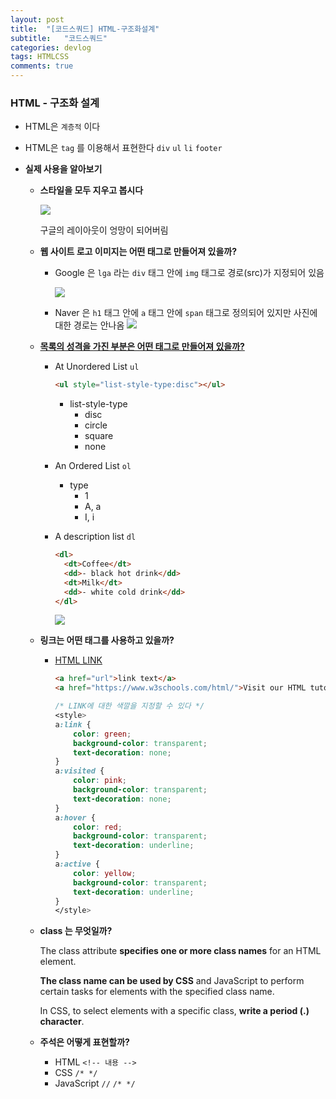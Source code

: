 ```yaml
---
layout: post
title:  "[코드스쿼드] HTML-구조화설계"
subtitle:   "코드스쿼드"
categories: devlog
tags: HTMLCSS
comments: true
---
```


### HTML - 구조화 설계

- HTML은 `계층적` 이다

- HTML은 `tag` 를 이용해서 표현한다 `div` `ul` `li` `footer`

- **실제 사용을 알아보기**

  - **스타일을 모두 지우고 봅시다**

    ![](https://imgur.com/a1zykh4.png)

    구글의 레이아웃이 엉망이 되어버림

  - **웹 사이트 로고 이미지는 어떤 태그로 만들어져 있을까?**

    - Google 은 `lga` 라는 `div` 태그 안에 `img` 태그로 경로(src)가 지정되어 있음

      ![](https://imgur.com/HjbMPCE.png)

    - Naver 은 `h1` 태그 안에 `a` 태그 안에 `span` 태그로 정의되어 있지만 사진에 대한 경로는 안나옴
      ![](https://imgur.com/eLkkDEj.png)

  - **[목록의 성격을 가진 부분은 어떤 태그로 만들어져 있을까?](https://www.w3schools.com/html/html_lists.asp)**

    - At Unordered List `ul`

      ```html
      <ul style="list-style-type:disc"></ul>
      ```

      - list-style-type
        - disc
        - circle
        - square
        - none

    - An Ordered List `ol`

      - type
        - 1
        - A, a
        - I, i

    - A description list `dl`

      ```HTML
      <dl>
        <dt>Coffee</dt>
        <dd>- black hot drink</dd>
        <dt>Milk</dt>
        <dd>- white cold drink</dd>
      </dl>
      ```

      ![](https://imgur.com/fpP5dO1.png)

  - **링크는 어떤 태그를 사용하고 있을까?**

    - [HTML LINK](https://www.w3schools.com/html/html_links.asp)

      ```html
      <a href="url">link text</a>
      <a href="https://www.w3schools.com/html/">Visit our HTML tutorial</a>
      ```

      ```css
      /* LINK에 대한 색깔을 지정할 수 있다 */
      <style>
      a:link {
          color: green;
          background-color: transparent;
          text-decoration: none;
      }
      a:visited {
          color: pink;
          background-color: transparent;
          text-decoration: none;
      }
      a:hover {
          color: red;
          background-color: transparent;
          text-decoration: underline;
      }
      a:active {
          color: yellow;
          background-color: transparent;
          text-decoration: underline;
      }
      </style>
      ```

  - **class 는 무엇일까?**

    The class attribute **specifies one or more class names** for an HTML element.

    **The class name can be used by CSS** and JavaScript to perform certain tasks for elements with the specified class name.

    In CSS, to select elements with a specific class, **write a period (.) character**.

  - **주석은 어떻게 표현할까?**

    - HTML `<!-- 내용 -->`
    - CSS `/* */`
    - JavaScript `//` `/* */` 